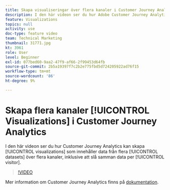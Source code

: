 ```yaml
---
title: Skapa visualiseringar över flera kanaler i Customer Journey Analytics
description: I den här videon ser du hur Adobe Customer Journey Analytics gör det möjligt att skapa visualiseringar som inkluderar data från flera datauppsättningar över flera kanaler, inklusive att sammanfoga data per besökare.
feature: Visualizations
topics: null
activity: use
doc-type: feature video
team: Technical Marketing
thumbnail: 31771.jpg
kt: 3961
role: User
level: Beginner
exl-id: 077bed60-9aa2-47f9-af66-2f99453d64fb
source-git-commit: 2b5a19397f7c2b2e775fbd5d724205922ad76f15
workflow-type: tm+mt
source-wordcount: '86'
ht-degree: 9%

---
```


# Skapa flera kanaler [!UICONTROL Visualizations] i Customer Journey Analytics

I den här videon ser du hur Customer Journey Analytics kan skapa [!UICONTROL visualizations] som innehåller data från flera [!UICONTROL datasets] över flera kanaler, inklusive att slå samman data per [!UICONTROL visitor].

>[!VIDEO](https://video.tv.adobe.com/v/31771/?quality=12)

Mer information om Customer Journey Analytics finns på [dokumentation](https://docs.adobe.com/content/help/en/analytics-platform/using/cja-landing.html).
